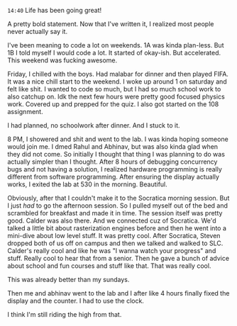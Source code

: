 `14:40`
Life has been going great!

A pretty bold statement. Now that I've written it, I realized most people never actually say it.

I've been meaning to code a lot on weekends. 1A was kinda plan-less. But 1B I told myself I would code a lot. It started of okay-ish. But accelerated. This weekend was fucking awesome.

Friday, I chilled with the boys. Had malabar for dinner and then played FIFA. It was a nice chill start to the weekend. I woke up around 1 on saturday and felt like shit. I wanted to code so much, but I had so much school work to also catchup on. Idk the next few hours were pretty good focused physics work. Covered up and prepped for the quiz. I also got started on the 108 assignment.

I had planned, no schoolwork after dinner. And I stuck to it.

8 PM, I showered and shit and went to the lab. I was kinda hoping someone would join me. I dmed Rahul and Abhinav, but was also kinda glad when they did not come. So initially I thought that thing I was planning to do was actually simpler than I thought. After 8 hours of debugging concurrency bugs and not having a solution, I realized hardware programming is really different from software programming. After ensuring the display actually works, I exited the lab at 530 in the morning. Beautiful.

Obviously, after that I couldn't make it to the Socratica morning session. But I just _had_ to go the afternoon session. So I pulled myself out of the bed and scrambled for breakfast and made it in time. The session itself was pretty good. Calder was also there. And we connected cuz of Socratica. We'd talked a little bit about rasterization engines before and then he went into a mini-dive about low level stuff. It was pretty cool. After Socratica, Steven dropped both of us off on campus and then we talked and walked to SLC. Calder's really cool and like he was "I wanna watch your progress" and stuff. Really cool to hear that from a senior. Then he gave a bunch of advice about school and fun courses and stuff like that. That was really cool.

This was already better than my sundays.

Then me and abhinav went to the lab and I after like 4 hours finally fixed the display and the counter. I had to use the clock.

I think I'm still riding the high from that.